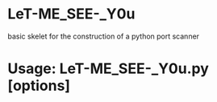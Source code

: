 # LeT-ME_SEE-_Y0u
basic skelet for the construction of a python port scanner 

# Usage: LeT-ME_SEE-_Y0u.py [options]
